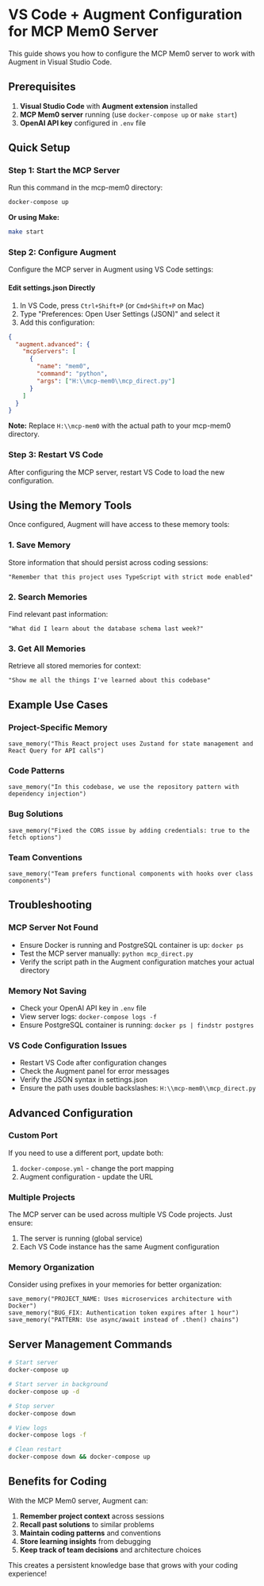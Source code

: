 # VS Code + Augment Configuration for MCP Mem0 Server

This guide shows you how to configure the MCP Mem0 server to work with Augment in Visual Studio Code.

## Prerequisites

1. **Visual Studio Code** with **Augment extension** installed
2. **MCP Mem0 server** running (use `docker-compose up` or `make start`)
3. **OpenAI API key** configured in `.env` file

## Quick Setup

### Step 1: Start the MCP Server

Run this command in the mcp-mem0 directory:

```bash
docker-compose up
```

**Or using Make:**
```bash
make start
```

### Step 2: Configure Augment

Configure the MCP server in Augment using VS Code settings:

#### Edit settings.json Directly

1. In VS Code, press `Ctrl+Shift+P` (or `Cmd+Shift+P` on Mac)
2. Type "Preferences: Open User Settings (JSON)" and select it
3. Add this configuration:

```json
{
  "augment.advanced": {
    "mcpServers": [
      {
        "name": "mem0",
        "command": "python",
        "args": ["H:\\mcp-mem0\\mcp_direct.py"]
      }
    ]
  }
}
```

**Note:** Replace `H:\\mcp-mem0` with the actual path to your mcp-mem0 directory.

### Step 3: Restart VS Code

After configuring the MCP server, restart VS Code to load the new configuration.

## Using the Memory Tools

Once configured, Augment will have access to these memory tools:

### 1. Save Memory
Store information that should persist across coding sessions:
```
"Remember that this project uses TypeScript with strict mode enabled"
```

### 2. Search Memories
Find relevant past information:
```
"What did I learn about the database schema last week?"
```

### 3. Get All Memories
Retrieve all stored memories for context:
```
"Show me all the things I've learned about this codebase"
```

## Example Use Cases

### Project-Specific Memory
```
save_memory("This React project uses Zustand for state management and React Query for API calls")
```

### Code Patterns
```
save_memory("In this codebase, we use the repository pattern with dependency injection")
```

### Bug Solutions
```
save_memory("Fixed the CORS issue by adding credentials: true to the fetch options")
```

### Team Conventions
```
save_memory("Team prefers functional components with hooks over class components")
```

## Troubleshooting

### MCP Server Not Found
- Ensure Docker is running and PostgreSQL container is up: `docker ps`
- Test the MCP server manually: `python mcp_direct.py`
- Verify the script path in the Augment configuration matches your actual directory

### Memory Not Saving
- Check your OpenAI API key in `.env` file
- View server logs: `docker-compose logs -f`
- Ensure PostgreSQL container is running: `docker ps | findstr postgres`

### VS Code Configuration Issues
- Restart VS Code after configuration changes
- Check the Augment panel for error messages
- Verify the JSON syntax in settings.json
- Ensure the path uses double backslashes: `H:\\mcp-mem0\\mcp_direct.py`

## Advanced Configuration

### Custom Port
If you need to use a different port, update both:
1. `docker-compose.yml` - change the port mapping
2. Augment configuration - update the URL

### Multiple Projects
The MCP server can be used across multiple VS Code projects. Just ensure:
1. The server is running (global service)
2. Each VS Code instance has the same Augment configuration

### Memory Organization
Consider using prefixes in your memories for better organization:
```
save_memory("PROJECT_NAME: Uses microservices architecture with Docker")
save_memory("BUG_FIX: Authentication token expires after 1 hour")
save_memory("PATTERN: Use async/await instead of .then() chains")
```

## Server Management Commands

```bash
# Start server
docker-compose up

# Start server in background
docker-compose up -d

# Stop server
docker-compose down

# View logs
docker-compose logs -f

# Clean restart
docker-compose down && docker-compose up
```

## Benefits for Coding

With the MCP Mem0 server, Augment can:

1. **Remember project context** across sessions
2. **Recall past solutions** to similar problems
3. **Maintain coding patterns** and conventions
4. **Store learning insights** from debugging
5. **Keep track of team decisions** and architecture choices

This creates a persistent knowledge base that grows with your coding experience!
